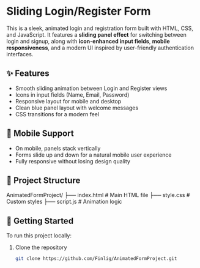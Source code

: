 # Sliding Login/Register Form

This is a sleek, animated login and registration form built with HTML, CSS, and JavaScript. It features a **sliding panel effect** for switching between login and signup, along with **icon-enhanced input fields**, **mobile responsiveness**, and a modern UI inspired by user-friendly authentication interfaces.

## ✨ Features

- Smooth sliding animation between Login and Register views
- Icons in input fields (Name, Email, Password)
- Responsive layout for mobile and desktop
- Clean blue panel layout with welcome messages
- CSS transitions for a modern feel

## 📱 Mobile Support

- On mobile, panels stack vertically
- Forms slide up and down for a natural mobile user experience
- Fully responsive without losing design quality

## 📂 Project Structure

AnimatedFormProject/
├── index.html # Main HTML file
├── style.css # Custom styles
├── script.js # Animation logic



## 🚀 Getting Started

To run this project locally:

1. Clone the repository
   ```bash
   git clone https://github.com/Finlig/AnimatedFormProject.git
